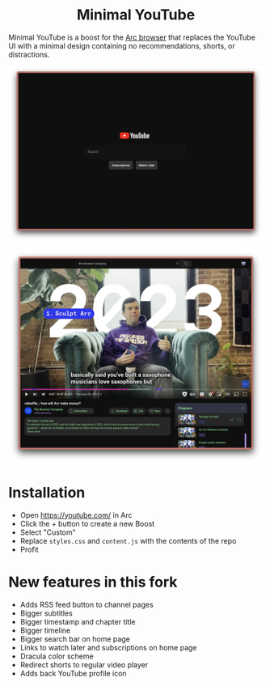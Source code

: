 <div align="center">
  <h1>Minimal YouTube</h1>
</div>

Minimal YouTube is a boost for the <a href="https://arc.net/">Arc browser</a> that replaces the YouTube UI with a minimal design containing no recommendations, shorts, or distractions.

<p align="center">
  <img src=".screenshot.jpg" width="1080">
</p>

<p align="center">
  <img src=".screenshot2.jpg" width="1080">
</p>


# Installation
* Open https://youtube.com/ in Arc
* Click the + button to create a new Boost
* Select "Custom"
* Replace `styles.css` and `content.js` with the contents of the repo
* Profit

# New features in this fork
* Adds RSS feed button to channel pages
* Bigger subtitles
* Bigger timestamp and chapter title
* Bigger timeline
* Bigger search bar on home page
* Links to watch later and subscriptions on home page
* Dracula color scheme
* Redirect shorts to regular video player
* Adds back YouTube profile icon